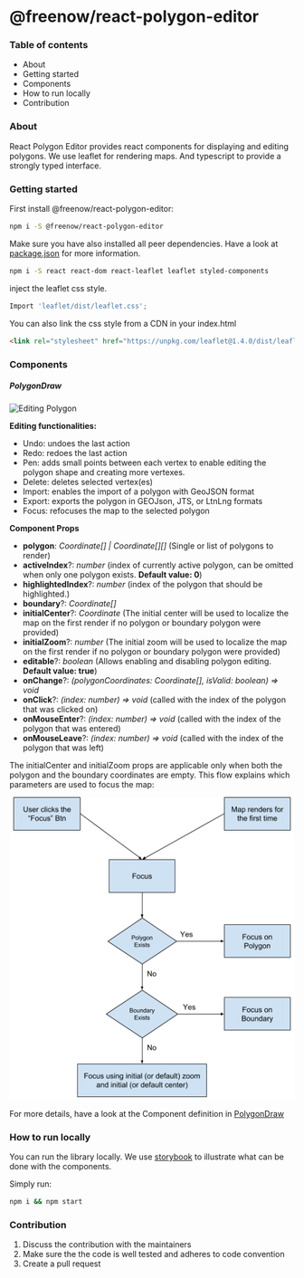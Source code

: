 # @freenow/react-polygon-editor

### Table of contents

-   About
-   Getting started
-   Components
-   How to run locally
-   Contribution

### About

React Polygon Editor provides react components for displaying and editing polygons.
We use leaflet for rendering maps. And typescript to provide a strongly typed interface.

### Getting started

First install @freenow/react-polygon-editor:

```bash
npm i -S @freenow/react-polygon-editor
```

Make sure you have also installed all peer dependencies. Have a look at [package.json](package.json) for more information.

```bash
npm i -S react react-dom react-leaflet leaflet styled-components
```

inject the leaflet css style.

```typescript
Import 'leaflet/dist/leaflet.css';
```

You can also link the css style from a CDN in your index.html

```html
<link rel="stylesheet" href="https://unpkg.com/leaflet@1.4.0/dist/leaflet.css" />
```

### Components

##### PolygonDraw

![Editing Polygon](docs/polygon-editor.gif)

**Editing functionalities:**
- Undo: undoes the last action
- Redo: redoes the last action
- Pen: adds small points between each vertex to enable editing the polygon shape and creating more vertexes.
- Delete: deletes selected vertex(es)
- Import: enables the import of a polygon with GeoJSON format
- Export: exports the polygon in GEOJson, JTS, or LtnLng formats
- Focus: refocuses the map to the selected polygon


**Component Props**

-   **polygon**: _Coordinate[] | Coordinate[][]_ (Single or list of polygons to render)
-   **activeIndex**?: _number_ (index of currently active polygon, can be omitted when only one polygon exists. **Default value: 0**)
-   **highlightedIndex**?: _number_ (index of the polygon that should be highlighted.)
-   **boundary**?: _Coordinate[]_
-   **initialCenter**?: _Coordinate_ (The initial center will be used to localize the map on the first render if no polygon or boundary polygon were provided)
-   **initialZoom**?: _number_ (The initial zoom will be used to localize the map on the first render if no polygon or boundary polygon were provided)
-   **editable**?: _boolean_ (Allows enabling and disabling polygon editing. **Default value: true**)
-   **onChange**?: _(polygonCoordinates: Coordinate[], isValid: boolean) => void_
-   **onClick**?: _(index: number) => void_ (called with the index of the polygon that was clicked on)
-   **onMouseEnter**?: _(index: number) => void_ (called with the index of the polygon that was entered)
-   **onMouseLeave**?: _(index: number) => void_ (called with the index of the polygon that was left)

The initialCenter and initialZoom props are applicable only when both the polygon and the boundary coordinates are empty.
This flow explains which parameters are used to focus the map:

![Focus flow](docs/map_focus_flow.png)

For more details, have a look at the Component definition in [PolygonDraw](src/PolygonDraw/PolygonDraw.tsx)

### How to run locally

You can run the library locally. We use [storybook](https://storybook.js.org/) to illustrate what can be done with the components.

Simply run:

```bash
npm i && npm start
```

### Contribution

1. Discuss the contribution with the maintainers
2. Make sure the the code is well tested and adheres to code convention
3. Create a pull request
